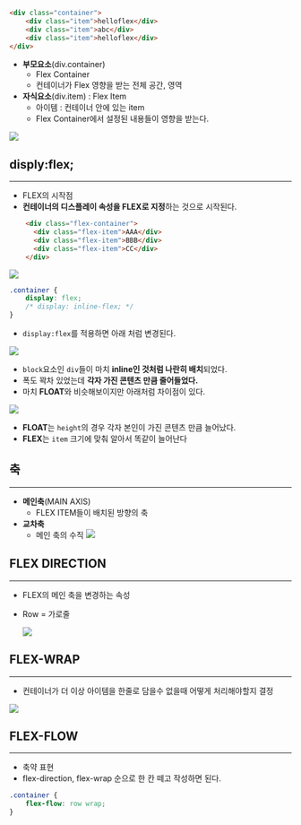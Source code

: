 
```html
<div class="container">
	<div class="item">helloflex</div>
	<div class="item">abc</div>
	<div class="item">helloflex</div>	
</div>
```
- **부모요소**(div.container)
	- Flex Container
	- 컨테이너가 Flex 영향을 받는 전체 공간, 영역
- **자식요소**(div.item) : Flex Item
	- 아이템 : 컨테이너 안에 있는 item
	- Flex Container에서 설정된 내용들이 영향을 받는다.

![](Pasted%20image%2020250914150510.png)

## disply:flex;
---
- FLEX의 시작점
- **컨테이너의 디스플레이 속성을 FLEX로 지정**하는 것으로 시작된다.

```html
    <div class="flex-container">
      <div class="flex-item">AAA</div>
      <div class="flex-item">BBB</div>
      <div class="flex-item">CC</div>
    </div>
```
![](Pasted%20image%2020250914150851.png)
```css
.container {
	display: flex;
	/* display: inline-flex; */
}
```
- `display:flex`를 적용하면 아래 처럼 변경된다.

![](Pasted%20image%2020250914150925.png)

- `block`요소인 `div`들이 마치 **inline인 것처럼 나란히 배치**되었다.
- 폭도 꽉차 있었는데 **각자 가진 콘텐츠 만큼 줄어들었다.**
- 마치 **FLOAT**와 비슷해보이지만 아래처럼 차이점이 있다.

![](Pasted%20image%2020250914151142.png)
- **FLOAT**는 `height`의 경우 각자 본인이 가진 콘텐츠 만큼 늘어났다.
- **FLEX**는 `item` 크기에 맞춰 알아서 똑같이 늘어난다

## 축
---
- **메인축**(MAIN AXIS) 
	- FLEX ITEM들이 배치된 방향의 축
- **교차축**
	- 메인 축의 수직
![](Pasted%20image%2020250914152027.png)
## FLEX DIRECTION
---
- FLEX의 메인 축을 변경하는 속성
- Row = 가로줄 
 
  ![](Pasted%20image%2020250914203751.png)
## FLEX-WRAP
---
- 컨테이너가 더 이상 아이템을 한줄로 담을수 없을때 어떻게 처리해야할지 결정

![](Pasted%20image%2020250914205002.png)
## FLEX-FLOW
---
- 축약 표현
- flex-direction, flex-wrap 순으로 한 칸 떼고 작성하면 된다.

```css
.container {
	flex-flow: row wrap;
}
```
